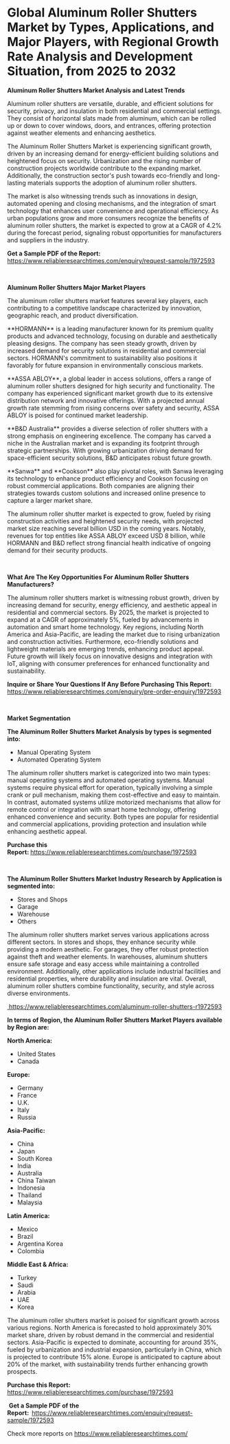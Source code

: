 <p><h1>Global Aluminum Roller Shutters Market by Types, Applications, and Major Players, with Regional Growth Rate Analysis and Development Situation, from 2025 to 2032</h1></p><p><strong>Aluminum Roller Shutters Market Analysis and Latest Trends</strong></p>
<p><p>Aluminum roller shutters are versatile, durable, and efficient solutions for security, privacy, and insulation in both residential and commercial settings. They consist of horizontal slats made from aluminum, which can be rolled up or down to cover windows, doors, and entrances, offering protection against weather elements and enhancing aesthetics. </p><p>The Aluminum Roller Shutters Market is experiencing significant growth, driven by an increasing demand for energy-efficient building solutions and heightened focus on security. Urbanization and the rising number of construction projects worldwide contribute to the expanding market. Additionally, the construction sector's push towards eco-friendly and long-lasting materials supports the adoption of aluminum roller shutters.</p><p>The market is also witnessing trends such as innovations in design, automated opening and closing mechanisms, and the integration of smart technology that enhances user convenience and operational efficiency. As urban populations grow and more consumers recognize the benefits of aluminum roller shutters, the market is expected to grow at a CAGR of 4.2% during the forecast period, signaling robust opportunities for manufacturers and suppliers in the industry.</p></p>
<p><strong>Get a Sample PDF of the Report:&nbsp;</strong> <a href="https://www.reliableresearchtimes.com/enquiry/request-sample/1972593?utm_campaign=2105&utm_medium=2&utm_source=Github&utm_content=ia&utm_term=20022025&utm_id=aluminum-roller-shutters">https://www.reliableresearchtimes.com/enquiry/request-sample/1972593</a></p>
<p>&nbsp;</p>
<p><strong>Aluminum Roller Shutters Major Market Players</strong></p>
<p><p>The aluminum roller shutters market features several key players, each contributing to a competitive landscape characterized by innovation, geographic reach, and product diversification.</p><p>**HORMANN** is a leading manufacturer known for its premium quality products and advanced technology, focusing on durable and aesthetically pleasing designs. The company has seen steady growth, driven by increased demand for security solutions in residential and commercial sectors. HORMANN's commitment to sustainability also positions it favorably for future expansion in environmentally conscious markets.</p><p>**ASSA ABLOY**, a global leader in access solutions, offers a range of aluminum roller shutters designed for high security and functionality. The company has experienced significant market growth due to its extensive distribution network and innovative offerings. With a projected annual growth rate stemming from rising concerns over safety and security, ASSA ABLOY is poised for continued market leadership.</p><p>**B&D Australia** provides a diverse selection of roller shutters with a strong emphasis on engineering excellence. The company has carved a niche in the Australian market and is expanding its footprint through strategic partnerships. With growing urbanization driving demand for space-efficient security solutions, B&D anticipates robust future growth.</p><p>**Sanwa** and **Cookson** also play pivotal roles, with Sanwa leveraging its technology to enhance product efficiency and Cookson focusing on robust commercial applications. Both companies are aligning their strategies towards custom solutions and increased online presence to capture a larger market share.</p><p>The aluminum roller shutter market is expected to grow, fueled by rising construction activities and heightened security needs, with projected market size reaching several billion USD in the coming years. Notably, revenues for top entities like ASSA ABLOY exceed USD 8 billion, while HORMANN and B&D reflect strong financial health indicative of ongoing demand for their security products.</p></p>
<p>&nbsp;</p>
<p><strong>What Are The Key Opportunities For Aluminum Roller Shutters Manufacturers?</strong></p>
<p><p>The aluminum roller shutters market is witnessing robust growth, driven by increasing demand for security, energy efficiency, and aesthetic appeal in residential and commercial sectors. By 2025, the market is projected to expand at a CAGR of approximately 5%, fueled by advancements in automation and smart home technology. Key regions, including North America and Asia-Pacific, are leading the market due to rising urbanization and construction activities. Furthermore, eco-friendly solutions and lightweight materials are emerging trends, enhancing product appeal. Future growth will likely focus on innovative designs and integration with IoT, aligning with consumer preferences for enhanced functionality and sustainability.</p></p>
<p><strong>Inquire or Share Your Questions If Any Before Purchasing This Report:</strong> <a href="https://www.reliableresearchtimes.com/enquiry/pre-order-enquiry/1972593?utm_campaign=2105&utm_medium=2&utm_source=Github&utm_content=ia&utm_term=20022025&utm_id=aluminum-roller-shutters">https://www.reliableresearchtimes.com/enquiry/pre-order-enquiry/1972593</a></p>
<p>&nbsp;</p>
<p><strong>Market Segmentation</strong></p>
<p><strong>The Aluminum Roller Shutters Market Analysis by types is segmented into:</strong></p>
<p><ul><li>Manual Operating System</li><li>Automated Operating System</li></ul></p>
<p><p>The aluminum roller shutters market is categorized into two main types: manual operating systems and automated operating systems. Manual systems require physical effort for operation, typically involving a simple crank or pull mechanism, making them cost-effective and easy to maintain. In contrast, automated systems utilize motorized mechanisms that allow for remote control or integration with smart home technology, offering enhanced convenience and security. Both types are popular for residential and commercial applications, providing protection and insulation while enhancing aesthetic appeal.</p></p>
<p><strong>Purchase this Report:&nbsp;</strong><a href="https://www.reliableresearchtimes.com/purchase/1972593?utm_campaign=2105&utm_medium=2&utm_source=Github&utm_content=ia&utm_term=20022025&utm_id=aluminum-roller-shutters">https://www.reliableresearchtimes.com/purchase/1972593</a></p>
<p>&nbsp;</p>
<p><strong>The Aluminum Roller Shutters Market Industry Research by Application is segmented into:</strong></p>
<p><ul><li>Stores and Shops</li><li>Garage</li><li>Warehouse</li><li>Others</li></ul></p>
<p><p>The aluminum roller shutters market serves various applications across different sectors. In stores and shops, they enhance security while providing a modern aesthetic. For garages, they offer robust protection against theft and weather elements. In warehouses, aluminum shutters ensure safe storage and easy access while maintaining a controlled environment. Additionally, other applications include industrial facilities and residential properties, where durability and insulation are vital. Overall, aluminum roller shutters combine functionality, security, and style across diverse environments.</p></p>
<p><a href="https://www.reliableresearchtimes.com/aluminum-roller-shutters-r1972593?utm_campaign=2105&utm_medium=2&utm_source=Github&utm_content=ia&utm_term=20022025&utm_id=aluminum-roller-shutters">&nbsp;https://www.reliableresearchtimes.com/aluminum-roller-shutters-r1972593</a></p>
<p><strong>In terms of Region, the Aluminum Roller Shutters Market Players available by Region are:</strong></p>
<p>
    <p> <strong> North America: </strong>
        <ul>
            <li>United States</li>
            <li>Canada</li>
        </ul>
        </p> 
    <p> <strong> Europe: </strong>
        <ul>
            <li>Germany</li>
            <li>France</li>
            <li>U.K.</li>
            <li>Italy</li>
            <li>Russia</li>
        </ul>
        </p> 
    <p> <strong> Asia-Pacific: </strong>
        <ul>
            <li>China</li>
            <li>Japan</li>
            <li>South Korea</li>
            <li>India</li>
            <li>Australia</li>
            <li>China Taiwan</li>
            <li>Indonesia</li>
            <li>Thailand</li>
            <li>Malaysia</li>
        </ul>
        </p> 
    <p> <strong> Latin America: </strong>
        <ul>
            <li>Mexico</li>
            <li>Brazil</li>
            <li>Argentina Korea</li>
            <li>Colombia</li>
        </ul>
        </p> 
    <p> <strong> Middle East & Africa: </strong>
        <ul>
            <li>Turkey</li>
            <li>Saudi</li>
            <li>Arabia</li>
            <li>UAE</li>
            <li>Korea</li>
        </ul>
    </p>
    </p>
<p><p>The aluminum roller shutters market is poised for significant growth across various regions. North America is forecasted to hold approximately 30% market share, driven by robust demand in the commercial and residential sectors. Asia-Pacific is expected to dominate, accounting for around 35%, fueled by urbanization and industrial expansion, particularly in China, which is projected to contribute 15% alone. Europe is anticipated to capture about 20% of the market, with sustainability trends further enhancing growth prospects.</p></p>
<p><strong>Purchase this Report: </strong><a href="https://www.reliableresearchtimes.com/purchase/1972593?utm_campaign=2105&utm_medium=2&utm_source=Github&utm_content=ia&utm_term=20022025&utm_id=aluminum-roller-shutters">https://www.reliableresearchtimes.com/purchase/1972593</a></p>
<p>&nbsp;<strong>Get a Sample PDF of the Report:&nbsp;&nbsp;</strong><a href="https://www.reliableresearchtimes.com/enquiry/request-sample/1972593?utm_campaign=2105&utm_medium=2&utm_source=Github&utm_content=ia&utm_term=20022025&utm_id=aluminum-roller-shutters">https://www.reliableresearchtimes.com/enquiry/request-sample/1972593</a></p>
<p><strong></strong></p>
<p>Check more reports on <a href="https://www.reliableresearchtimes.com/?utm_campaign=2105&utm_medium=2&utm_source=Github&utm_content=ia&utm_term=20022025&utm_id=aluminum-roller-shutters">https://www.reliableresearchtimes.com/</a></p>